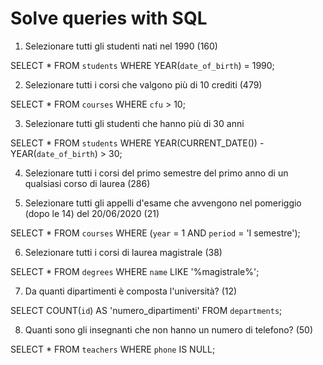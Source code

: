 # Solve queries with SQL

1. Selezionare tutti gli studenti nati nel 1990 (160)

SELECT * FROM `students` WHERE YEAR(`date_of_birth`) = 1990;

2. Selezionare tutti i corsi che valgono più di 10 crediti (479)

SELECT * FROM `courses` WHERE `cfu` > 10;

3. Selezionare tutti gli studenti che hanno più di 30 anni

SELECT * FROM `students` WHERE YEAR(CURRENT_DATE()) - YEAR(`date_of_birth`) > 30;

4. Selezionare tutti i corsi del primo semestre del primo anno di un qualsiasi corso di
   laurea (286)

5. Selezionare tutti gli appelli d'esame che avvengono nel pomeriggio (dopo le 14) del
   20/06/2020 (21)

SELECT * FROM `courses` WHERE (`year` = 1 AND `period` = 'I semestre');

6. Selezionare tutti i corsi di laurea magistrale (38)

SELECT * FROM `degrees` WHERE `name` LIKE '%magistrale%';

7. Da quanti dipartimenti è composta l'università? (12)

SELECT COUNT(`id`) AS 'numero_dipartimenti' FROM `departments`;

8. Quanti sono gli insegnanti che non hanno un numero di telefono? (50)

SELECT * FROM `teachers` WHERE `phone` IS NULL;
